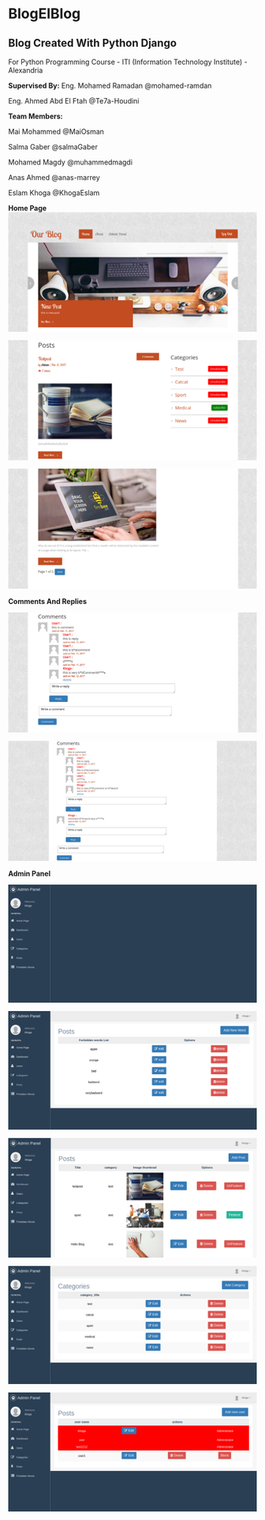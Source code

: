 # BlogElBlog
## Blog Created With Python Django
For Python Programming Course - ITI (Information Technology Institute) - Alexandria

**Supervised By:**
Eng. Mohamed Ramadan 
@mohamed-ramdan

Eng. Ahmed Abd El Ftah
@Te7a-Houdini

**Team Members:** 

Mai Mohammed 
@MaiOsman 

Salma Gaber 
@salmaGaber 

Mohamed Magdy 
@muhammedmagdi 

Anas Ahmed 
@anas-marrey 

Eslam Khoga 
@KhogaEslam 


**Home Page**
![alt tag](https://github.com/KhogaEslam/BlogElBlog/blob/master/Screen_Shoots/Home.png)

![alt tag](https://github.com/KhogaEslam/BlogElBlog/blob/master/Screen_Shoots/Home2.png)

![alt tag](https://github.com/KhogaEslam/BlogElBlog/blob/master/Screen_Shoots/Home3.png)

**Comments And Replies**

![alt tag](https://github.com/KhogaEslam/BlogElBlog/blob/master/Screen_Shoots/Comment1.png)

![alt tag](https://github.com/KhogaEslam/BlogElBlog/blob/master/Screen_Shoots/Comment2.png)

**Admin Panel**

![alt tag](https://github.com/KhogaEslam/BlogElBlog/blob/master/Screen_Shoots/AdminPanel1.png)

![alt tag](https://github.com/KhogaEslam/BlogElBlog/blob/master/Screen_Shoots/AdminPanel2.png)

![alt tag](https://github.com/KhogaEslam/BlogElBlog/blob/master/Screen_Shoots/AdminPanel3.png)

![alt tag](https://github.com/KhogaEslam/BlogElBlog/blob/master/Screen_Shoots/AdminPanel4.png)

![alt tag](https://github.com/KhogaEslam/BlogElBlog/blob/master/Screen_Shoots/AdminPanel5.png)

